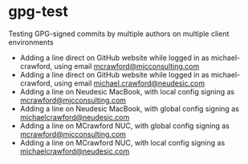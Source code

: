 # gpg-test
Testing GPG-signed commits by multiple authors on multiple client environments
- Adding a line direct on GitHub website while logged in as michael-crawford, using email mcrawford@mjcconsulting.com
- Adding a line direct on GitHub website while logged in as michael-crawford, using email michael.crawford@neudesic.com
- Adding a line on Neudesic MacBook, with local config signing as mcrawford@mjcconsulting.com
- Adding a line on Neudesic MacBook, with global config signing as michaelcrawford@neudesic.com
- Adding a line on MCrawford NUC, with global config signing as mcrawford@mjcconsulting.com
- Adding a line on MCrawford NUC, with local config signing as michaelcrawford@neudesic.com
